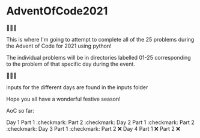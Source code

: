 # AdventOfCode2021

:christmas_tree::christmas_tree::christmas_tree:

This is where I'm going to attempt to complete all of the 25 problems during the Advent of Code for 2021 using python!

The individual problems will be in directories labelled 01-25 corresponding to the problem of that specific day during the event.

:santa::santa::santa:

inputs for the different days are found in the inputs folder

Hope you all have a wonderful festive season!


AoC so far:

Day 1 Part 1 :checkmark: Part 2 :checkmark:
Day 2 Part 1 :checkmark: Part 2 :checkmark:
Day 3 Part 1 :checkmark: Part 2 :x:
Day 4 Part 1 :x: Part 2 :x: